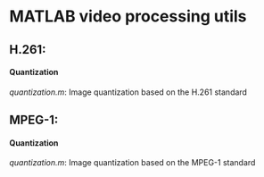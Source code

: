 # MATLAB video processing utils
## H.261:
#### Quantization
_quantization.m_:
Image quantization based on the H.261 standard
## MPEG-1:
#### Quantization
_quantization.m_:
Image quantization based on the MPEG-1 standard
